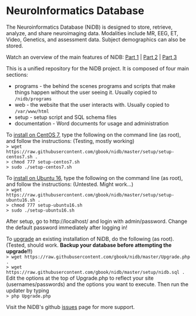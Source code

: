# NeuroInformatics Database

The Neuroinformatics Database (NiDB) is designed to store, retrieve, analyze, and share neuroimaging data. Modalities include MR, EEG, ET, Video, Genetics, and assessment data. Subject demographics can also be stored.

Watch an overview of the main features of NiDB: <a href="https://youtu.be/tOX7VamHGvM">Part 1</a> | <a href="https://youtu.be/dX11HRj_kEs">Part 2</a> | <a href="https://youtu.be/aovrq-oKO-M">Part 3</a>

This is a unified repository for the NiDB project. It is composed of four main sections:

* programs - the behind the scenes programs and scripts that make things happen without the user seeing it. Usually copied to `/nidb/programs`
* web - the website that the user interacts with. Usually copied to `/var/www/html`
* setup - setup script and SQL schema files
* documentation - Word documents for usage and administration

To <u>install on CentOS 7</u>, type the following on the command line (as root), and follow the instructions: (Testing, mostly working)<br>
`> wget https://raw.githubusercontent.com/gbook/nidb/master/setup/setup-centos7.sh .`<br>
`> chmod 777 setup-centos7.sh`<br>
`> sudo ./setup-centos7.sh`

To <u>install on Ubuntu 16</u>, type the following on the command line (as root), and follow the instructions: (Untested. Might work...)<br>
`> wget https://raw.githubusercontent.com/gbook/nidb/master/setup/setup-ubuntu16.sh .`<br>
`> chmod 777 setup-ubuntu16.sh`<br>
`> sudo ./setup-ubuntu16.sh`

After setup, go to http://localhost/ and login with admin/password. Change the default password immediately after logging in!

To <u>upgrade</u> an existing installation of NiDB, do the following (as root). (Tested, should work. <b>Backup your database before attempting the upgrade!!</b>)<br>
`> wget https://raw.githubusercontent.com/gbook/nidb/master/Upgrade.php .`<br>
`> wget https://raw.githubusercontent.com/gbook/nidb/master/setup/nidb.sql .`<br>
Edit the options at the top of Upgrade.php to reflect your site (usernames/passwords) and the options you want to execute. Then run the updater by typing<br>
`> php Upgrade.php`

Visit the NiDB's github <a href="https://github.com/gbook/nidb/issues">issues</a> page for more support.
